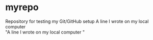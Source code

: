 # myrepo
Repository for testing my Git/GitHub setup
A line I wrote on my local computer  
"A line I wrote on my local computer  " 
